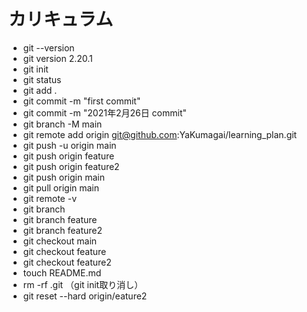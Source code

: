 # カリキュラム

- git --version
- git version 2.20.1
- git init
- git status
- git add .
- git commit -m "first commit"
- git commit -m "2021年2月26日 commit"
- git branch -M main
- git remote add origin git@github.com:YaKumagai/learning_plan.git
- git push -u origin main
- git push origin feature
- git push origin feature2
- git push origin main
- git pull origin main
- git remote -v
- git branch
- git branch feature
- git branch feature2
- git checkout main
- git checkout feature
- git checkout feature2
- touch README.md
- rm -rf .git  （git init取り消し）
- git reset --hard origin/eature2